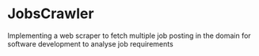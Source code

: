 # JobsCrawler
Implementing a web scraper to fetch multiple job posting in the domain for software development to analyse job requirements
